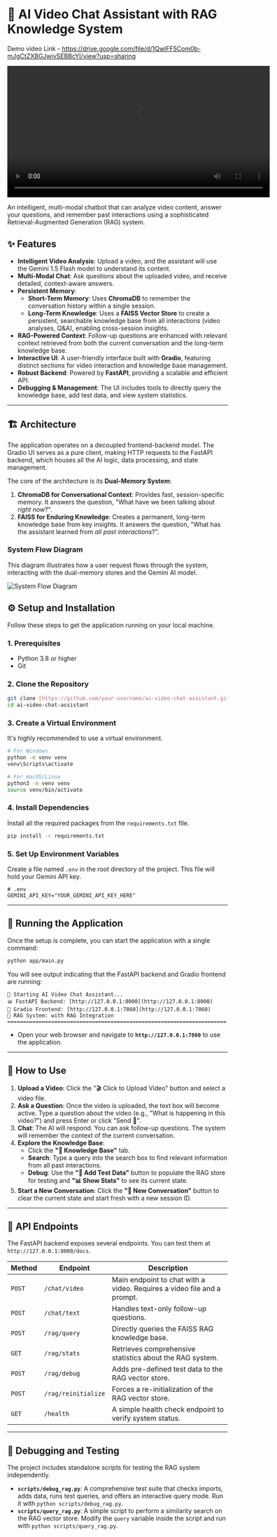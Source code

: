 # 🎥 AI Video Chat Assistant with RAG Knowledge System

Demo video Link - https://drive.google.com/file/d/1QwlFF5Com0b-mJgCtZXBGJwivSEBBcYI/view?usp=sharing

<video src="https://github.com/user-attachments/assets/7cd7533a-d6ac-4d7e-a95a-dc86861e94ce" controls width="600"></video>



An intelligent, multi-modal chatbot that can analyze video content, answer your questions, and remember past interactions using a sophisticated Retrieval-Augmented Generation (RAG) system.

## ✨ Features

-   **Intelligent Video Analysis**: Upload a video, and the assistant will use the Gemini 1.5 Flash model to understand its content.
-   **Multi-Modal Chat**: Ask questions about the uploaded video, and receive detailed, context-aware answers.
-   **Persistent Memory**:
    -   **Short-Term Memory**: Uses **ChromaDB** to remember the conversation history within a single session.
    -   **Long-Term Knowledge**: Uses a **FAISS Vector Store** to create a persistent, searchable knowledge base from all interactions (video analyses, Q&A), enabling cross-session insights.
-   **RAG-Powered Context**: Follow-up questions are enhanced with relevant context retrieved from both the current conversation and the long-term knowledge base.
-   **Interactive UI**: A user-friendly interface built with **Gradio**, featuring distinct sections for video interaction and knowledge base management.
-   **Robust Backend**: Powered by **FastAPI**, providing a scalable and efficient API.
-   **Debugging & Management**: The UI includes tools to directly query the knowledge base, add test data, and view system statistics.

---

## 🏗️ Architecture

The application operates on a decoupled frontend-backend model. The Gradio UI serves as a pure client, making HTTP requests to the FastAPI backend, which houses all the AI logic, data processing, and state management.

The core of the architecture is its **Dual-Memory System**:
1.  **ChromaDB for Conversational Context**: Provides fast, session-specific memory. It answers the question, "What have we been talking about *right now*?".
2.  **FAISS for Enduring Knowledge**: Creates a permanent, long-term knowledge base from key insights. It answers the question, "What has the assistant learned from *all past interactions*?".

### System Flow Diagram

This diagram illustrates how a user request flows through the system, interacting with the dual-memory stores and the Gemini AI model.

![System Flow Diagram](https://raw.githubusercontent.com/HEMANT2027/Vuen_Code_Hackathon/fe52de20f0e4cbd6f90ce446018ed9631a1d6f90/Model_Architecture.png)

## ⚙️ Setup and Installation

Follow these steps to get the application running on your local machine.

### 1. Prerequisites
-   Python 3.8 or higher
-   Git

### 2. Clone the Repository
```bash
git clone [https://github.com/your-username/ai-video-chat-assistant.git](https://github.com/your-username/ai-video-chat-assistant.git)
cd ai-video-chat-assistant
```

### 3. Create a Virtual Environment
It's highly recommended to use a virtual environment.
```bash
# For Windows
python -m venv venv
venv\Scripts\activate

# For macOS/Linux
python3 -m venv venv
source venv/bin/activate
```

### 4. Install Dependencies
Install all the required packages from the `requirements.txt` file.
```bash
pip install -r requirements.txt
```

### 5. Set Up Environment Variables
Create a file named `.env` in the root directory of the project. This file will hold your Gemini API key.

```
# .env
GEMINI_API_KEY="YOUR_GEMINI_API_KEY_HERE"
```

---

## 🚀 Running the Application

Once the setup is complete, you can start the application with a single command:

```bash
python app/main.py
```

You will see output indicating that the FastAPI backend and Gradio frontend are running:

```
🚀 Starting AI Video Chat Assistant...
📊 FastAPI Backend: [http://127.0.0.1:8000](http://127.0.0.1:8000)
🎨 Gradio Frontend: [http://127.0.0.1:7860](http://127.0.0.1:7860)
🧠 RAG System: with RAG Integration
======================================================================
```

-   Open your web browser and navigate to **`http://127.0.0.1:7860`** to use the application.

---

## 📖 How to Use

1.  **Upload a Video**: Click the "🎬 Click to Upload Video" button and select a video file.
2.  **Ask a Question**: Once the video is uploaded, the text box will become active. Type a question about the video (e.g., "What is happening in this video?") and press Enter or click "Send 🚀".
3.  **Chat**: The AI will respond. You can ask follow-up questions. The system will remember the context of the current conversation.
4.  **Explore the Knowledge Base**:
    -   Click the **"🧠 Knowledge Base"** tab.
    -   **Search**: Type a query into the search box to find relevant information from all past interactions.
    -   **Debug**: Use the **"🎯 Add Test Data"** button to populate the RAG store for testing and **"📊 Show Stats"** to see its current state.
5.  **Start a New Conversation**: Click the **"🔄 New Conversation"** button to clear the current state and start fresh with a new session ID.

---

## 📡 API Endpoints

The FastAPI backend exposes several endpoints. You can test them at `http://127.0.0.1:8000/docs`.

| Method | Endpoint               | Description                                                                 |
|--------|------------------------|-----------------------------------------------------------------------------|
| `POST` | `/chat/video`          | Main endpoint to chat with a video. Requires a video file and a prompt.     |
| `POST` | `/chat/text`           | Handles text-only follow-up questions.                                      |
| `POST` | `/rag/query`           | Directly queries the FAISS RAG knowledge base.                              |
| `GET`  | `/rag/stats`           | Retrieves comprehensive statistics about the RAG system.                    |
| `POST` | `/rag/debug`           | Adds pre-defined test data to the RAG vector store.                         |
| `POST` | `/rag/reinitialize`    | Forces a re-initialization of the RAG vector store.                         |
| `GET`  | `/health`              | A simple health check endpoint to verify system status.                     |

---

## 🧪 Debugging and Testing

The project includes standalone scripts for testing the RAG system independently.

-   **`scripts/debug_rag.py`**: A comprehensive test suite that checks imports, adds data, runs test queries, and offers an interactive query mode. Run it with `python scripts/debug_rag.py`.
-   **`scripts/query_rag.py`**: A simple script to perform a similarity search on the RAG vector store. Modify the `query` variable inside the script and run with `python scripts/query_rag.py`.

